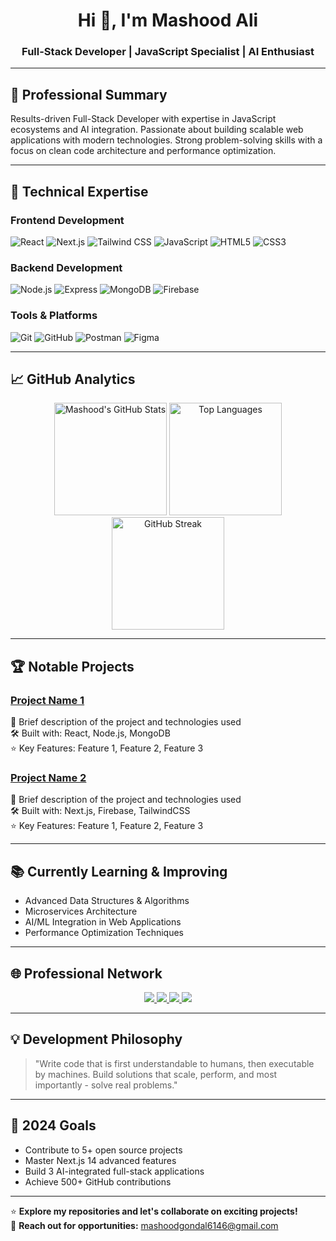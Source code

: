 <h1 align="center">Hi 👋, I'm Mashood Ali</h1>
<h3 align="center">Full-Stack Developer | JavaScript Specialist | AI Enthusiast</h3>

---

## 🚀 Professional Summary
Results-driven Full-Stack Developer with expertise in JavaScript ecosystems and AI integration. Passionate about building scalable web applications with modern technologies. Strong problem-solving skills with a focus on clean code architecture and performance optimization.

---

## 🔧 Technical Expertise

### Frontend Development
![React](https://img.shields.io/badge/React-20232A?style=flat&logo=react&logoColor=61DAFB)
![Next.js](https://img.shields.io/badge/Next.js-000000?style=flat&logo=nextdotjs&logoColor=white)
![Tailwind CSS](https://img.shields.io/badge/Tailwind_CSS-38B2AC?style=flat&logo=tailwind-css&logoColor=white)
![JavaScript](https://img.shields.io/badge/JavaScript-F7DF1E?style=flat&logo=javascript&logoColor=black)
![HTML5](https://img.shields.io/badge/HTML5-E34F26?style=flat&logo=html5&logoColor=white)
![CSS3](https://img.shields.io/badge/CSS3-1572B6?style=flat&logo=css3&logoColor=white)

### Backend Development
![Node.js](https://img.shields.io/badge/Node.js-339933?style=flat&logo=nodedotjs&logoColor=white)
![Express](https://img.shields.io/badge/Express-000000?style=flat&logo=express&logoColor=white)
![MongoDB](https://img.shields.io/badge/MongoDB-47A248?style=flat&logo=mongodb&logoColor=white)
![Firebase](https://img.shields.io/badge/Firebase-FFCA28?style=flat&logo=firebase&logoColor=black)

### Tools & Platforms
![Git](https://img.shields.io/badge/Git-F05032?style=flat&logo=git&logoColor=white)
![GitHub](https://img.shields.io/badge/GitHub-181717?style=flat&logo=github&logoColor=white)
![Postman](https://img.shields.io/badge/Postman-FF6C37?style=flat&logo=postman&logoColor=white)
![Figma](https://img.shields.io/badge/Figma-F24E1E?style=flat&logo=figma&logoColor=white)

---

## 📈 GitHub Analytics

<div align="center">
  
  <img height="180em" src="https://github-readme-stats.vercel.app/api?username=mashoodgondal&show_icons=true&theme=radical&include_all_commits=true&count_private=true" alt="Mashood's GitHub Stats" />
  
  <img height="180em" src="https://github-readme-stats.vercel.app/api/top-langs/?username=mashoodgondal&layout=compact&langs_count=8&theme=radical" alt="Top Languages" />
  
  <img height="180em" src="https://github-readme-streak-stats.herokuapp.com/?user=mashoodgondal&theme=radical" alt="GitHub Streak" />
  
</div>

---

## 🏆 Notable Projects

### [Project Name 1](https://github.com/mashoodgondal/project1)
📌 Brief description of the project and technologies used  
🛠️ Built with: React, Node.js, MongoDB  
⭐ Key Features: Feature 1, Feature 2, Feature 3  

### [Project Name 2](https://github.com/mashoodgondal/project2)
📌 Brief description of the project and technologies used  
🛠️ Built with: Next.js, Firebase, TailwindCSS  
⭐ Key Features: Feature 1, Feature 2, Feature 3  

---

## 📚 Currently Learning & Improving
- Advanced Data Structures & Algorithms
- Microservices Architecture
- AI/ML Integration in Web Applications
- Performance Optimization Techniques

---

## 🌐 Professional Network
<p align="center">
  <a href="https://linkedin.com/in/mashoodali" target="_blank">
    <img src="https://img.shields.io/badge/LinkedIn-0077B5?style=for-the-badge&logo=linkedin&logoColor=white" />
  </a>
  <a href="https://twitter.com/yourhandle" target="_blank">
    <img src="https://img.shields.io/badge/Twitter-1DA1F2?style=for-the-badge&logo=twitter&logoColor=white" />
  </a>
  <a href="https://mashoodgondal6146@gmail.com" target="_blank">
    <img src="https://img.shields.io/badge/Gmail-D14836?style=for-the-badge&logo=gmail&logoColor=white" />
  </a>
  <a href="https://yourportfolio.com" target="_blank">
    <img src="https://img.shields.io/badge/Portfolio-%23000000.svg?style=for-the-badge&logo=firefox&logoColor=#FF7139" />
  </a>
</p>

---

## 💡 Development Philosophy
> "Write code that is first understandable to humans, then executable by machines. Build solutions that scale, perform, and most importantly - solve real problems."

---

## 🎯 2024 Goals
- Contribute to 5+ open source projects
- Master Next.js 14 advanced features
- Build 3 AI-integrated full-stack applications
- Achieve 500+ GitHub contributions

---

⭐ **Explore my repositories and let's collaborate on exciting projects!**  
📧 **Reach out for opportunities:** mashoodgondal6146@gmail.com
